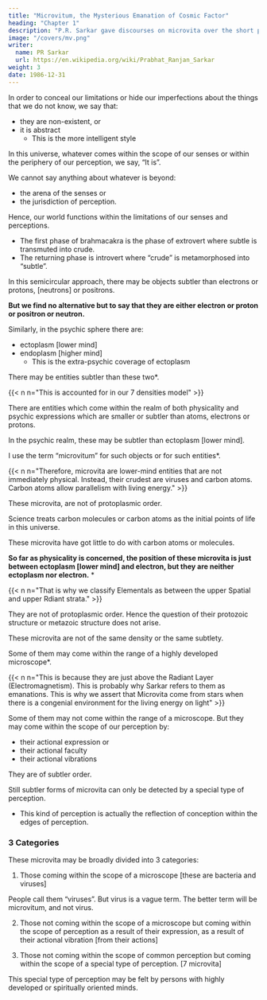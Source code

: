 ```yaml
---
title: "Microvitum, the Mysterious Emanation of Cosmic Factor"
heading: "Chapter 1"
description: "P.R. Sarkar gave discourses on microvita over the short period of two and a half years from December 1986 to June 1989 at the very end of His life."
image: "/covers/mv.png"
writer:
  name: PR Sarkar
  url: https://en.wikipedia.org/wiki/Prabhat_Ranjan_Sarkar
weight: 3
date: 1986-12-31
---
```



In order to conceal our limitations or hide our imperfections about the things that we do not know, we say that:
- they are non-existent, or
- it is abstract
  - This is the more intelligent style

In this universe, whatever comes within the scope of our senses or within the periphery of our perception, we say, “It is”.

We cannot say anything about whatever is beyond:
- the arena of the senses or
- the jurisdiction of perception.

Hence, our world functions within the limitations of our senses and perceptions. 

- The first phase of brahmacakra is the phase of extrovert where subtle is transmuted into crude.
- The returning phase is introvert where “crude” is metamorphosed into “subtle”.

In this semicircular approach, there may be objects subtler than electrons or protons, [neutrons] or positrons.

**But we find no alternative but to say that they are either electron or proton or positron or neutron.**

Similarly, in the psychic sphere there are:
- ectoplasm [lower mind]
- endoplasm [higher mind]
  - This is the extra-psychic coverage of ectoplasm

There may be entities subtler than these two*.


{{< n n="This is accounted for in our 7 densities model" >}}


There are entities which come within the realm of both physicality and psychic expressions which are smaller or subtler than atoms, electrons or protons. 

In the psychic realm, these may be subtler than ectoplasm [lower mind]. 

I use the term “microvitum” for such objects or for such entities*.

{{< n n="Therefore, microvita are lower-mind entities that are not immediately physical. Instead, their crudest are viruses and carbon atoms. Carbon atoms allow parallelism with living energy." >}}


These microvita, are not of protoplasmic order. 

Science treats carbon molecules or carbon atoms as the initial points of life in this universe. 

These microvita have got little to do with carbon atoms or molecules. 

**So far as physicality is concerned, the position of these microvita is just between ectoplasm [lower mind] and electron, but they are neither ectoplasm nor electron.** *

{{< n n="That is why we classify Elementals as between the upper Spatial and upper Rdiant strata." >}}

<!-- It is a human wont that whatever we know regarding any subject or any object, when we know that it exists but its characteristics or other particulars are not known to us, we say it is “mysterious”.

So these microvita are mysterious.  -->

<!-- That is why I used the term “microvitum, the mysterious emanation of cosmic factor”.  -->

They are not of protoplasmic order. Hence the question of their protozoic structure or metazoic structure does not arise. 

<!-- They are something mysterious. -->

These microvita are not of the same density or the same subtlety. 

Some of them may come within the range of a highly developed microscope*. 

{{< n n="This is because they are just above the Radiant Layer (Electromagnetism). This is probably why Sarkar refers to them as emanations. This is why we assert that Microvita come from stars when there is a congenial environment for the living energy on light" >}}


Some of them may not come within the range of a microscope. But they may come within the scope of our perception by:
- their actional expression or
- their actional faculty
- their actional vibrations

They are of subtler order. 

Still subtler forms of microvita can only be detected by a special type of perception.
<!-- which may not come directly within the scope of our perception but may come within the scope of  -->
- This kind of perception is actually the reflection of conception within the edges of perception.
<!-- a limited range of perception. -->
 <!-- in a limited sphere. -->


### 3 Categories

These microvita may be broadly divided into 3 categories:

1. Those coming within the scope of a microscope [these are bacteria and viruses]

People call them “viruses”. But virus is a vague term. The better term will be microvitum, and not virus.

2. Those not coming within the scope of a microscope but coming within the scope of perception as a result of their expression, as a result of their actional vibration [from their actions]

3. Those not coming within the scope of common perception but coming within the scope of a special type of perception. [7 microvita]
<!-- which is actually the reflection of conception within the periphery of perception -->

This special type of perception may be felt by persons with highly developed or spiritually oriented minds.


